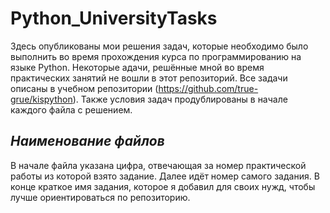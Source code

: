 # Python_UniversityTasks
Здесь опубликованы мои решения задач, которые необходимо было выполнить во время прохождения курса по программированию на языке Python. Некоторые адачи, решённые мной во время практических занятий не вошли в этот репозиторий.
Все задачи описаны в учебном репозитории (https://github.com/true-grue/kispython). Также условия задач продублированы в начале каждого файла с решением.

## *Наименование файлов*
В начале файла указана цифра, отвечающая за номер практической работы из которой взято задание. Далее идёт номер cамого задания. В конце краткое имя задания, которое я добавил для своих нужд, чтобы лучше ориентироваться по репозиторию.
